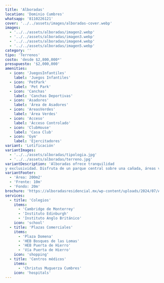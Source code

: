 ```yaml
---
title: 'Alboradas'
location: 'Dominio Cumbres'
whatsapp: '8110226121'
cover: '../../assets/images/alboradas-cover.webp'
images:
  - '../../assets/alboradas/imagen2.webp'
  - '../../assets/alboradas/imagen3.webp'
  - '../../assets/alboradas/imagen4.webp'
  - '../../assets/alboradas/imagen5.webp'
category: ''
tipo: 'Terrenos'
costo: 'desde $2,800,000*'
presupuesto: '$2,000,000'
amenities:
  - icon: 'JuegosInfantiles'
    label: 'Juegos Infantiles'
  - icon: 'PetPark'
    label: 'Pet Park'
  - icon: 'Canchas'
    label: 'Canchas Deportivas'
  - icon: 'Asadores'
    label: 'Área de Asadores'
  - icon: 'AreasVerdes'
    label: 'Área Verdes'
  - icon: 'Acceso'
    label: 'Ácceso Controlado'
  - icon: 'ClubHouse'
    label: 'Casa Club'
  - icon: 'Gym'
    label: 'Ejercitadores'
variant: 'Lotificación'
variantImages:
  - '../../assets/alboradas/tipologia.jpg'
  - '../../assets/alboradas/terreno.jpg'
variantDescription: 'Alboradas ofrece tranquilidad 
y exclusividad. Disfruta de un parque central sobre una cañada, áreas verdes, pet park, zonas de convivencia, casas club, amplias avenidas y estacionamientos para tu familia e invitados.'
variantFooter: 
  - 'Área: 200m2'
  - 'Frente: 10m'
  - 'Fondo: 20m'
brochure: 'https://alboradasresidencial.mx/wp-content/uploads/2024/07/Alboradas-Residencial-Brochure-Alborada.pdf'
services:
  - title: 'Colegios'
    items:
      - 'Cambridge de Monterrey'
      - 'Instituto Edinburgh'
      - 'Instituto Anglo Británico'
    icon: 'school'
  - title: 'Plazas Comerciales'
    items:
      - 'Plaza Domena'
      - 'HEB Bosques de las Lomas'
      - 'HEB Puerta de Hierro'
      - 'Vía Puerta de Hierro'
    icon: 'shopping'
  - title: 'Centros médicos'
    items:
      - 'Christus Muguerza Cumbres'
    icon: 'hospitals'
---
```

